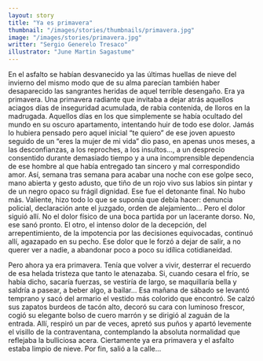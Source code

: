 ```yaml
---
layout: story
title: "Ya es primavera"
thumbnail: "/images/stories/thumbnails/primavera.jpg"
image: "/images/stories/primavera.jpg"
writter: "Sergio Generelo Tresaco"
illustrator: "June Martin Sagastume"
---
```


En el asfalto se habían desvanecido ya las últimas huellas de nieve del invierno del mismo modo que de su alma parecían también haber desaparecido las sangrantes heridas de aquel terrible desengaño. Era ya primavera. Una primavera radiante que invitaba a dejar atrás aquellos aciagos días de inseguridad acumulada, de rabia contenida, de lloros en la madrugada. Aquellos días en los que simplemente se había ocultado del mundo en su oscuro apartamento, intentando huir de todo ese dolor. Jamás lo hubiera pensado pero aquel inicial “te quiero” de ese joven apuesto seguido de un “eres la mujer de mi vida” dio paso, en apenas unos meses, a las desconfianzas, a los reproches, a los insultos..., a un desprecio consentido durante demasiado tiempo y a una incomprensible dependencia de ese hombre al que había entregado tan sincero y mal correspondido amor. Así, semana tras semana para acabar una noche con ese golpe seco, mano abierta y gesto adusto, que tiño de un rojo vivo sus labios sin pintar y de un negro opaco su frágil dignidad. Ese fue el detonante final. No hubo más. Valiente, hizo todo lo que se suponía que debía hacer: denuncia policial, declaración ante el juzgado, orden de alejamiento... Pero el dolor siguió allí. No el dolor físico de una boca partida por un lacerante dorso. No, ese sanó pronto. El otro, el intenso dolor de la decepción, del arrepentimiento, de la impotencia por las decisiones equivocadas, continuó allí, agazapado en su pecho. Ese dolor que le forzó a dejar de salir, a no querer ver a nadie, a abandonar poco a poco su idílica cotidianeidad.

Pero ahora ya era primavera. Tenía que volver a vivir, desterrar el recuerdo de esa helada tristeza que tanto le atenazaba. Si, cuando cesara el frío, se había dicho, sacaría fuerzas, se vestiría de largo, se maquillaría bella y saldría a pasear, a beber algo, a bailar... Esa mañana de sábado se levantó temprano y sacó del armario el vestido más colorido que encontró. Se calzó sus zapatos burdeos de tacón alto, decoró su cara con luminoso frescor, cogió su elegante bolso de cuero marrón y se dirigió al zaguán de la entrada. Allí, respiró un par de veces, apretó sus puños y apartó levemente el visillo de la contraventana, contemplando la absoluta normalidad que reflejaba la bulliciosa acera. Ciertamente ya era primavera y el asfalto estaba limpio de nieve. Por fin, salió a la calle...
